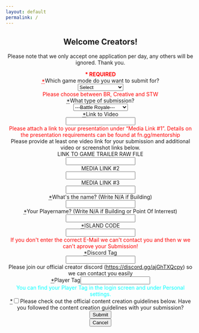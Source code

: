 ```yaml
---
layout: default
permalink: /
---
```


<div align="center" tabindex="-1" style="max-width: none; padding-left: 0px; padding-right: 0px;" class="cCenterPanel" data-aura-rendered-by="284:0"><!--render facet: 3:2;a--><div data-aura-rendered-by="173:2;a" class="siteforceSldsOneColLayout siteforceContentArea" data-aura-class="siteforceSldsOneColLayout siteforceContentArea"><div class="slds-col--padded comm-content-header comm-layout-column" data-aura-rendered-by="174:2;a"><div data-region-name="header" data-item-id="7c7c90b4-1d96-4d25-8ca5-b6b625765c92" data-aura-rendered-by="53:2;a"><div data-priority="" data-item-id="2bc6d17f-ad1a-40f3-9ae1-b7e5f9fd6bee" class="ui-widget" data-aura-rendered-by="50:2;a"><section data-aura-rendered-by="22:2;a" class="forceCommunityHeadline" data-aura-class="forceCommunityHeadline"><h1 class="headlineTitle" data-aura-rendered-by="32:2;a"><!--render facet: 33:2;a--><!--render facet: 34:2;a--><span class="headlineTitleText" data-aura-rendered-by="35:2;a"><span data-aura-rendered-by="38:2;a" class="uiOutputText" data-aura-class="uiOutputText">Welcome Creators!</span></span></h1><!--render facet: 39:2;a--><p class="headlineInfo" data-aura-rendered-by="40:2;a"><div dir="ltr" data-aura-rendered-by="45:2;a" class="uiOutputRichText" data-aura-class="uiOutputRichText">Please note that we only accept one application per day, any others will be ignored. Thank you.</div></p></section></div></div></div><div class="slds-col--padded contentRegion comm-layout-column" data-aura-rendered-by="176:2;a"><div data-region-name="content" data-item-id="f361ff46-2731-45cb-a11a-53c534d2a190" data-aura-rendered-by="170:2;a"><div data-priority="" data-item-id="ec185149-4d45-480b-a8a9-40d80241c66b" class="ui-widget" data-aura-rendered-by="167:2;a"><!--render facet: 59:2;a--><!--render facet: 61:2;a--><!--unrender facet: 63:2;a--><form class="slds-form--stacked cFortniteCreativeApplicationSubmission" data-aura-rendered-by="64:2;a" data-aura-class="cFortniteCreativeApplicationSubmission"><div style="color:red;" class="input" data-aura-rendered-by="65:2;a"><b>* REQUIRED</b></div><div class="input" data-aura-rendered-by="67:2;a"><div class="slds-form-element is-required" data-aura-rendered-by="72:2;a"><abbr title="required" style="color:red;" class="slds-required" data-aura-rendered-by="75:2;a">*</abbr><span class="" data-aura-rendered-by="77:2;a">Which game mode do you want to submit for?</span></label><div class="slds-form-element__control slds-grow" data-aura-rendered-by="79:2;a"><div class="slds-select_container" data-aura-rendered-by="80:2;a"><select aria-invalid="false" id="68:2;a" class="slds-select" data-aura-rendered-by="81:2;a" required=""><option value="Select" data-aura-rendered-by="69:2;a">Select</option><option value="Devnite BR" data-aura-rendered-by="1:108;a">Devnite BR</option><option value="Devnite Creative" data-aura-rendered-by="3:108;a">Devnite Creative</option><option value="Devnite PTC" data-aura-rendered-by="5:108;a">Devnite PTC</option></select></div></div><!--render facet: 83:2;a--></div><div style="color:red;" class="input slds-hide" data-aura-rendered-by="86:2;a">Please choose between BR, Creative and STW</div></div><div class="slds-form-element input is-required" data-aura-rendered-by="94:2;a"><label for="90:2;a" class="slds-form-element__label" data-aura-rendered-by="95:2;a"><abbr title="required" class="slds-required" data-aura-rendered-by="97:2;a">*</abbr><span class="" data-aura-rendered-by="99:2;a">What type of submission?</span></label><div class="slds-form-element__control slds-grow" data-aura-rendered-by="101:2;a"><div class="slds-select_container" data-aura-rendered-by="102:2;a"><select aria-invalid="false" id="90:2;a" class="slds-select" data-aura-rendered-by="103:2;a" required=""><option value="---Battle Royale---" data-aura-rendered-by="91:2;a">---Battle Royale---</option><option value="Building" data-aura-rendered-by="1:110;a">Building</option><option value="Point Of Interrest" data-aura-rendered-by="3:110;a">Point Of Interrest</option><option value="---Creative---" data-aura-rendered-by="3:110;a">---Creative---</option><option value="Prefab" data-aura-rendered-by="3:110;a">Prefab</option><option value="Gallery" data-aura-rendered-by="3:110;a">Gallery</option><option value="---Protect The City" data-aura-rendered-by="3:110;a">---Protect The City---</option><option value="Building" data-aura-rendered-by="3:110;a">Building</option><option value="Zone" data-aura-rendered-by="91:2;a">Zone</option></select></div></div><!--render facet: 105:2;a--></div><div class="input" data-aura-rendered-by="106:2;a"><lightning-input data-aura-rendered-by="107:2;a" class="slds-form-element" lightning-input_input-host=""><label lightning-input_input="" class="slds-form-element__label slds-no-flex" for="input-0"><abbr lightning-input_input="" class="slds-required" title="required">*</abbr>Link to Video</label><div lightning-input_input="" class="slds-form-element__control slds-grow"><input lightning-input_input="" class="slds-input" type="text" id="input-0" aria-invalid="false" maxlength="255" name="youtubeOverhead" required=""></div></lightning-input><div style="color:red;" class="input slds-hide" data-aura-rendered-by="108:2;a">Please attach a link to your presentation under “Media Link #1”. Details on the presentation requirements can be found at fn.gg/mentorship</div><div class="helpText" data-aura-rendered-by="110:2;a">Please provide at least one video link for your submission and additional video or screenshot links below.</div></div><lightning-input class="input slds-form-element" data-aura-rendered-by="112:2;a" lightning-input_input-host=""><label lightning-input_input="" class="slds-form-element__label slds-no-flex" for="input-1">LINK TO GAME TRAILER RAW FILE</label><div lightning-input_input="" class="slds-form-element__control slds-grow"><input lightning-input_input="" class="slds-input" type="text" id="input-1" aria-invalid="false" maxlength="255" name="game trailer"></div></lightning-input><lightning-input class="input slds-form-element" data-aura-rendered-by="113:2;a" lightning-input_input-host=""><label lightning-input_input="" class="slds-form-element__label slds-no-flex" for="input-2">MEDIA LINK #2</label><div lightning-input_input="" class="slds-form-element__control slds-grow"><input lightning-input_input="" class="slds-input" type="text" id="input-2" aria-invalid="false" maxlength="255" name="imgurOne"></div></lightning-input><lightning-input class="input slds-form-element" data-aura-rendered-by="114:2;a" lightning-input_input-host=""><label lightning-input_input="" class="slds-form-element__label slds-no-flex" for="input-3">MEDIA LINK #3</label><div lightning-input_input="" class="slds-form-element__control slds-grow"><input lightning-input_input="" class="slds-input" type="text" id="input-3" aria-invalid="false" maxlength="255" name="reddit"></div></lightning-textarea><lightning-input class="input slds-form-element" data-aura-rendered-by="116:2;a" lightning-input_input-host=""><label lightning-input_input="" class="slds-form-element__label slds-no-flex" for="input-5"><abbr lightning-input_input="" class="slds-required" title="required">*</abbr>What's the name? (Write N/A if Building)</label><div lightning-input_input="" class="slds-form-element__control slds-grow"><input lightning-input_input="" class="slds-input" type="text" id="input-5" aria-invalid="false" maxlength="80" name="islandname" required=""></div></lightning-input><lightning-input class="input slds-form-element" data-aura-rendered-by="117:2;a" lightning-input_input-host=""><label lightning-input_input="" class="slds-form-element__label slds-no-flex" for="input-6"><abbr lightning-input_input="" class="slds-required" title="required">*</abbr>Your Playername? (Write N/A if Building or Point Of Interrest)</label><div lightning-input_input="" class="slds-form-element__control slds-grow"><input lightning-input_input="" class="slds-input" type="text" id="input-6" aria-invalid="false" inputmode="decimal" maxlength="3" name="islandname" required=""></div></lightning-input><div class="input" data-aura-rendered-by="118:2;a"><lightning-input data-aura-rendered-by="119:2;a" class="slds-form-element" lightning-input_input-host=""><label lightning-input_input="" class="slds-form-element__label slds-no-flex" for="input-7"><abbr lightning-input_input="" class="slds-required" title="required">*</abbr>ISLAND CODE</label><div lightning-input_input="" class="slds-form-element__control slds-grow"><input lightning-input_input="" class="slds-input" type="text" id="input-7" aria-invalid="false" maxlength="255" name="islandCode" required=""></div></lightning-input><div style="color:red;" class="input slds-hide" data-aura-rendered-by="120:2;a">If you don't enter the correct E-Mail we can't contact you and then w we can't aprove your Submission!</div></lightning-textarea><div class="input" data-aura-rendered-by="125:2;a"><lightning-input data-aura-rendered-by="126:2;a" class="slds-form-element" lightning-input_input-host=""><label lightning-input_input="" class="slds-form-element__label slds-no-flex" for="input-9"><abbr lightning-input_input="" class="slds-required" title="required">*</abbr>Discord Tag</label><div lightning-input_input="" class="slds-form-element__control slds-grow"><input lightning-input_input="" class="slds-input" type="text" id="input-9" aria-invalid="false" maxlength="100" name="discord" required=""></div></lightning-input><div class="helpText" data-aura-rendered-by="127:2;a">Please join our official creator discord (<a href="https://discord.gg/ajGhTXQcpy" target="_blank" data-aura-rendered-by="129:2;a">https://discord.gg/ajGhTXQcpy</a>) so we can contact you easily</div></div><lightning-input class="input slds-form-element" data-aura-rendered-by="132:2;a" lightning-input_input-host=""><label lightning-input_input="" class="slds-form-element__label slds-no-flex" for="input-10"><abbr lightning-input_input="" class="slds-required" title="required">*</abbr>Player Tag</label><input lightning-input_input="" class="slds-input" type="text" id="input-10" aria-invalid="false" maxlength="255" name="social handle" required=""></div></lightning-input><div style="color:cyan;" class="input slds-hide" data-aura-rendered-by="120:2;a">You can find your Player Tag in the login screen and under Personal settings.</div></lightning-input><div class="input" data-aura-rendered-by="133:2;a"><lightning-input data-aura-rendered-by="134:2;a" class="slds-form-element" lightning-input_input-host=""><div lightning-input_input="" class="slds-form-element__control slds-grow"><span lightning-input_input="" class="slds-checkbox"><abbr lightning-input_input="" class="slds-required" title="required">*</abbr><input lightning-input_input="" type="checkbox" id="checkbox-11" required="" value="false"><label lightning-input_input="" class="slds-checkbox__label" for="checkbox-11"><span lightning-input_input="" class="slds-checkbox_faux"></span><span lightning-input_input="" class="slds-form-element__label">Please check out the official content creation guidelines below. Have you followed the content creation guidelines with your submission?</span></label></span></div></lightning-input></div><div style="display:flex; justify-content:center;" data-aura-rendered-by="135:2;a"></div><div style="display:flex; justify-content:center;" data-aura-rendered-by="143:2;a"><div style="display:inline-block" data-aura-rendered-by="144:2;a"><button type="button" class="slds-button slds-button_brand slds-m-top--medium" data-aura-rendered-by="147:2;a"><!--render facet: 148:2;a-->Submit<!--render facet: 151:2;a--></button><div> </div><button type="button" class="slds-button slds-button_brand slds-m-top--medium" data-aura-rendered-by="154:2;a"><!--render facet: 155:2;a-->Cancel<!--render facet: 158:2;a--></button></div></div><div class="slds-col--padded comm-content-footer comm-layout-column" data-aura-rendered-by="178:2;a"><!--render facet: 179:2;a--></div></div></div>
